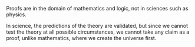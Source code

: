 Proofs are in the domain of mathematics and logic, not in sciences such as physics.

In science, the predictions of the theory are validated, but since we cannot test the theory at all possible  circumstances, we cannot take any claim as a proof, unlike mathematics, where we create the universe first.